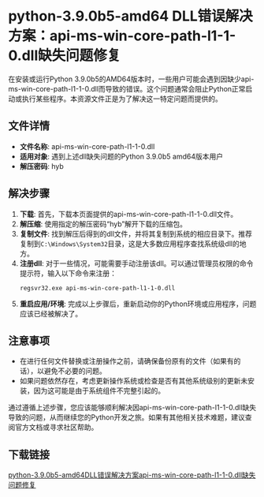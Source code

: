 # python-3.9.0b5-amd64 DLL错误解决方案：api-ms-win-core-path-l1-1-0.dll缺失问题修复

在安装或运行Python 3.9.0b5的AMD64版本时，一些用户可能会遇到因缺少api-ms-win-core-path-l1-1-0.dll而导致的错误。这个问题通常会阻止Python正常启动或执行某些程序。本资源文件正是为了解决这一特定问题而提供的。

## 文件详情

- **文件名称**: api-ms-win-core-path-l1-1-0.dll
- **适用对象**: 遇到上述dll缺失问题的Python 3.9.0b5 amd64版本用户
- **解压密码**: hyb

## 解决步骤

1. **下载**: 首先，下载本页面提供的api-ms-win-core-path-l1-1-0.dll文件。
2. **解压缩**: 使用指定的解压密码“hyb”解开下载的压缩包。
3. **复制文件**: 找到解压后得到的dll文件，并将其复制到系统的相应目录下。推荐复制到`C:\Windows\System32`目录，这是大多数应用程序查找系统级dll的地方。
4. **注册dll**: 对于一些情况，可能需要手动注册该dll。可以通过管理员权限的命令提示符，输入以下命令来注册：
   ```
   regsvr32.exe api-ms-win-core-path-l1-1-0.dll
   ```
5. **重启应用/环境**: 完成以上步骤后，重新启动你的Python环境或应用程序，问题应该已经被解决了。

## 注意事项

- 在进行任何文件替换或注册操作之前，请确保备份原有的文件（如果有的话），以避免不必要的问题。
- 如果问题依然存在，考虑更新操作系统或检查是否有其他系统级别的更新未安装，因为这可能是由于系统组件不完整引起的。

通过遵循上述步骤，您应该能够顺利解决因api-ms-win-core-path-l1-1-0.dll缺失导致的问题，从而继续您的Python开发之旅。如果有其他相关技术难题，建议查阅官方文档或寻求社区帮助。

## 下载链接

[python-3.9.0b5-amd64DLL错误解决方案api-ms-win-core-path-l1-1-0.dll缺失问题修复](https://pan.quark.cn/s/31dae4723efd)